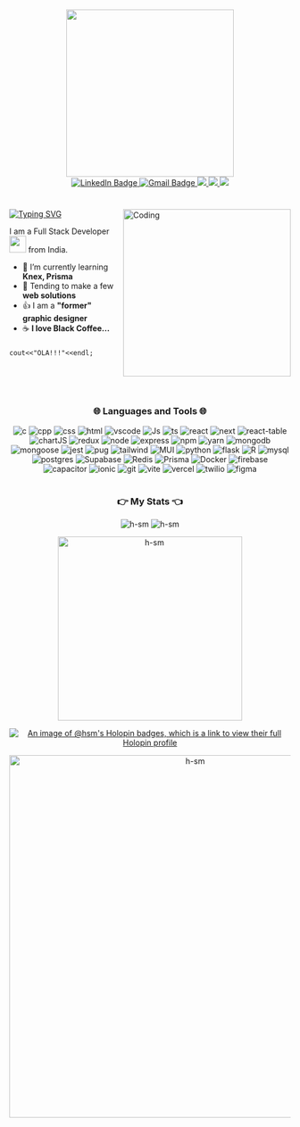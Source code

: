 <h1></h1>
<div id="header" align="center">
  <img src="https://i.imgur.com/Qb5mE89.gif" width="300"/>
<div id="badges">
  <a href="https://www.linkedin.com/in/hsmhere/">
    <img src="https://img.shields.io/badge/LinkedIn-blue?style=for-the-badge&logo=linkedin&logoColor=white" alt="LinkedIn Badge"/>
  </a>
  <a href="mailto:harmanmalht777@gmail.com">
    <img src="https://img.shields.io/badge/Gmail-D14836?style=for-the-badge&logo=gmail&logoColor=white" alt="Gmail Badge"/>
  </a>
  <a href="https://github.com/H-SM">
    <img src="https://img.shields.io/badge/GitHub-100000?style=for-the-badge&logo=github&logoColor=white" />
  </a>
  <a href="https://leetcode.com/H-SM">
    <img src="https://img.shields.io/badge/-LeetCode-FFA116?style=for-the-badge&logo=LeetCode&logoColor=black" />
  </a>
  <a href="https://codeforces.com/profile/hsm_">
    <img src="https://img.shields.io/badge/Codeforces-445f9d?style=for-the-badge&logo=Codeforces&logoColor=white" />
  </a>
<!--   <a href="mailto:harmanmalht777@outlook.com">
    <img src="https://img.shields.io/badge/Microsoft_Outlook-0078D4?style=for-the-badge&logo=microsoft-outlook&logoColor=white" alt="Microsoft Badge"/>
  </a> -->
</div>
  <h1 align="center">
<!--     https://github.com/alexandresanlim/Badges4-README.md-Profile -->
  
</h1>
</div>
<!--   <img src="https://i.giphy.com/media/l46ChKeGsmsfE3Un6/giphy.webp" width="600"/> ### :man_technologist: About Me : -->

<img align="right" alt="Coding" width="300" src="https://gifdb.com/images/high/deku-reading-comic-wintn3ky37koreln.webp" >

[![Typing SVG](https://readme-typing-svg.demolab.com?font=Fira+Code&duration=4000&pause=500&random=false&width=435&lines=Hello+There!;This+is+HSM;A+Developer;A+Designer)](https://git.io/typing-svg) 

I am a Full Stack Developer <img src="https://media.giphy.com/media/WUlplcMpOCEmTGBtBW/giphy.gif" width="30"> from India.
- 🌱 I’m currently learning **Knex, Prisma**
- 💬 Tending to make a few **web solutions**
- :thumbsup: I am a **"former" graphic designer**
- :coffee: **I love Black Coffee...**
###
<code>cout<<"OLA!!!"<<endl;</code>
<p><br><br></p>

<h1></h1>
<div align="center">
<h3 align="center">🌐 Languages and Tools 🌐</h3>
<div>
  <img src="https://img.shields.io/badge/C-00599C?style=for-the-badge&logo=c&logoColor=white" alt="c" />
  <img src="https://img.shields.io/badge/C%2B%2B-00599C?style=for-the-badge&logo=c%2B%2B&logoColor=white" alt="cpp" />
  <img src="https://img.shields.io/badge/CSS3-1572B6?style=for-the-badge&logo=css3&logoColor=white" alt="css" />
  <img src="https://img.shields.io/badge/HTML5-E34F26?style=for-the-badge&logo=html5&logoColor=white" alt="html" />
<!--   <img src="https://img.shields.io/badge/json-5E5C5C?style=for-the-badge&logo=json&logoColor=white" alt="json" /> -->
<!--   <img src="https://img.shields.io/badge/Sass-CC6699?style=for-the-badge&logo=sass&logoColor=white" alt="sass" /> -->
  <img src="https://img.shields.io/badge/VSCode-0078D4?style=for-the-badge&logo=visual%20studio%20code&logoColor=white" alt="vscode" />	
<!--   <img src="https://img.shields.io/badge/React_Native-20232A?style=for-the-badge&logo=react&logoColor=61DAFB" alt="reactnative" /> -->
  <img src="https://img.shields.io/badge/JavaScript-323330?style=for-the-badge&logo=javascript&logoColor=F7DF1E" alt="Js" />
  <img src="https://img.shields.io/badge/TypeScript-3178C6.svg?style=for-the-badge&logo=TypeScript&logoColor=white" alt="ts" />
  <img src="https://img.shields.io/badge/react-%2320232a.svg?style=for-the-badge&logo=react&logoColor=%2361DAFB" alt="react" />
  <img src="https://img.shields.io/badge/Next.js-000000.svg?style=for-the-badge&logo=nextdotjs&logoColor=white" alt="next" />
  <img src="https://img.shields.io/badge/react%20table-FF4154?style=for-the-badge&logo=react%20table&logoColor=white" alt="react-table" />
  <img src="https://img.shields.io/badge/Chart%20js-FF6384?style=for-the-badge&logo=chartdotjs&logoColor=white" alt="chartJS" />
  
  <img src="https://img.shields.io/badge/Redux-593D88?style=for-the-badge&logo=redux&logoColor=white" alt="redux" />
  <img src="https://img.shields.io/badge/Node.js-339933?style=for-the-badge&logo=nodedotjs&logoColor=white" alt="node" />
  <img src="https://img.shields.io/badge/Express.js-000000?style=for-the-badge&logo=express&logoColor=white" alt="express" />
  <img src="https://img.shields.io/badge/npm-CB3837?style=for-the-badge&logo=npm&logoColor=white" alt="npm" />
  <img src="https://img.shields.io/badge/Yarn-2C8EBB?style=for-the-badge&logo=yarn&logoColor=white" alt="yarn" />
  <img src="https://img.shields.io/badge/MongoDB-4EA94B?style=for-the-badge&logo=mongodb&logoColor=white" alt="mongodb" />  
  <img src="https://img.shields.io/badge/Mongoose-880000.svg?style=for-the-badge&logo=Mongoose&logoColor=white" alt="mongoose" />
  <img src="https://img.shields.io/badge/-jest-%23C21325?style=for-the-badge&logo=jest&logoColor=white" alt="jest" />
  <img src="https://img.shields.io/badge/Pug-E3C29B?style=for-the-badge&logo=pug&logoColor=black" alt="pug" />
  <img src="https://img.shields.io/badge/Tailwind%20CSS-06B6D4.svg?style=for-the-badge&logo=Tailwind-CSS&logoColor=white" alt="tailwind" />
  <img src="https://img.shields.io/badge/Material%20UI-007FFF?style=for-the-badge&logo=mui&logoColor=white" alt="MUI" />
  <img src="https://img.shields.io/badge/Python-FFD43B?style=for-the-badge&logo=python&logoColor=blue" alt="python" />
  <img src="https://img.shields.io/badge/Flask-000000?style=for-the-badge&logo=flask&logoColor=white" alt="flask" />
<!--   <img src="https://img.shields.io/badge/Colab-F9AB00?style=for-the-badge&logo=googlecolab&color=525252" alt="colab" /> -->
<!--   <img src="https://img.shields.io/badge/Eclipse-2C2255?style=for-the-badge&logo=eclipse&logoColor=white" alt="eclipse" /> -->
  <img src="https://img.shields.io/badge/R-276DC3?style=for-the-badge&logo=r&logoColor=white" alt="R" />
  <img src="https://img.shields.io/badge/MySQL-005C84?style=for-the-badge&logo=mysql&logoColor=white" alt="mysql" />
  <img src="https://img.shields.io/badge/PostgreSQL-316192?style=for-the-badge&logo=postgresql&logoColor=white" alt="postgres" />
  <img src="https://img.shields.io/badge/Supabase-181818?style=for-the-badge&logo=supabase&logoColor=white" alt="Supabase" />
  <img src="https://img.shields.io/badge/redis-%23DD0031.svg?&style=for-the-badge&logo=redis&logoColor=white" alt="Redis" />
  <img src="https://img.shields.io/badge/Prisma-3982CE?style=for-the-badge&logo=Prisma&logoColor=white" alt="Prisma" />
  <img src="https://img.shields.io/badge/Docker-2CA5E0?style=for-the-badge&logo=docker&logoColor=white" alt="Docker" />
  
  <img src="https://img.shields.io/badge/firebase-ffca28?style=for-the-badge&logo=firebase&logoColor=black" alt="firebase" />
  <img src="https://img.shields.io/badge/Capacitor-119EFF?style=for-the-badge&logo=Capacitor&logoColor=white" alt="capacitor" />
  <img src="https://img.shields.io/badge/Ionic-3880FF?style=for-the-badge&logo=ionic&logoColor=white" alt="ionic" />
<!--   <img src="https://img.shields.io/badge/GitHub%20Pages-222222?style=for-the-badge&logo=GitHub%20Pages&logoColor=white" alt="github" /> -->
  <img src="https://img.shields.io/badge/GIT-E44C30?style=for-the-badge&logo=git&logoColor=white" alt="git" />
  <img src="https://img.shields.io/badge/Vite-646CFF.svg?style=for-the-badge&logo=Vite&logoColor=white" alt="vite" />
  <img src="https://img.shields.io/badge/Vercel-000000.svg?style=for-the-badge&logo=Vercel&logoColor=white" alt="vercel" />
  <img src="https://img.shields.io/badge/Twilio-F22F46?style=for-the-badge&logo=Twilio&logoColor=white" alt="twilio" />
  
  
<!--   <img src="https://img.shields.io/badge/TensorFlow-FF6F00.svg?style=for-the-badge&logo=TensorFlow&logoColor=white" alt="tf" /> -->
  <img src="https://img.shields.io/badge/figma-%23F24E1E.svg?style=for-the-badge&logo=figma&logoColor=white" alt="figma" />
<!--   <img src="https://camo.githubusercontent.com/1554758fcc0355856e95ac5b0559f486103eb78ee52c2135384712204f5db4f6/68747470733a2f2f696d672e736869656c64732e696f2f62616467652f417263682532304c696e75782d3137393344313f6c6f676f3d617263682d6c696e7578266c6f676f436f6c6f723d666666267374796c653d666f722d7468652d6261646765" alt="linux" /> -->
  
 <!-- <img src="https://img.shields.io/badge/Adobe%20Photoshop-31A8FF?style=for-the-badge&logo=Adobe%20Photoshop&logoColor=black" alt="Ps" /> -->
 <h1></h1>

  
### 👉 My Stats 👈


<p align="center" >
<!--   LOOK OVER WHY THIS ONE ISN'T WORKING -->
  <img src="https://github-readme-streak-stats.herokuapp.com/?user=h-sm&theme=gotham" alt="h-sm" />
  <img src="https://github-readme-stats.vercel.app/api?username=h-sm&show_icons=true&locale=en&theme=gotham" alt="h-sm"/>
</p>

<p align="center">
  <img src="https://github-readme-stats.vercel.app/api/top-langs?username=h-sm&show_icons=true&locale=en&layout=compact&theme=gotham" alt="h-sm" width="330"/>
</p>

  [![An image of @hsm's Holopin badges, which is a link to view their full Holopin profile](https://holopin.me/hsm)](https://holopin.io/@hsm)
  

<p align="center">
  <img src="https://github-profile-summary-cards.vercel.app/api/cards/profile-details?username=H-SM&show_icons=true&locale=en&layout=compact&theme=gotham" alt="h-sm" width="650"/>
</p>

  <p align="center">
  <img src="https://komarev.com/ghpvc/?username=H-SM&color=5c77d6" alt=""/>
  </p>
<!-- <a target="_blank" rel="noopener noreferrer nofollow" href="https://camo.githubusercontent.com/c1ae10a8787aa4a8e7d434ff7ecb5d47695e1c7c7fee85253fb6b54f260eef95/68747470733a2f2f63617073756c652d72656e6465722e76657263656c2e6170702f6170693f747970653d776176696e6726636f6c6f723d6772616469656e74266865696768743d3131302673656374696f6e3d666f6f74657226616e696d6174696f6e3d7477696e6b6c696e67"><img src="https://camo.githubusercontent.com/c1ae10a8787aa4a8e7d434ff7ecb5d47695e1c7c7fee85253fb6b54f260eef95/68747470733a2f2f63617073756c652d72656e6465722e76657263656c2e6170702f6170693f747970653d776176696e6726636f6c6f723d6772616469656e74266865696768743d3131302673656374696f6e3d666f6f74657226616e696d6174696f6e3d7477696e6b6c696e67" data-canonical-src="https://capsule-render.vercel.app/api?type=waving&amp;color=gradient&amp;height=110&amp;section=footer&amp;animation=twinkling" style="max-width: 100%;"></a>
   -->
